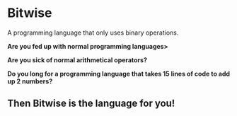 # Bitwise
A programming language that only uses binary operations.

**Are you fed up with normal programming languages>**

**Are you sick of normal arithmetical operators?**

**Do you long for a programming language that takes 15 lines of code to add up 2 numbers?**
## Then Bitwise is the language for you!

